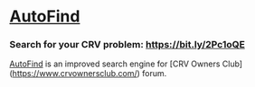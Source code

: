 # [AutoFind](https://bit.ly/2Pc1oQE)

### Search for your CRV problem: https://bit.ly/2Pc1oQE	 

[AutoFind](https://bit.ly/2Pc1oQE) is an improved search engine for [CRV Owners Club] (https://www.crvownersclub.com/) forum. 


